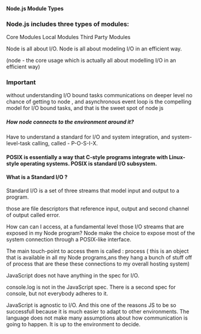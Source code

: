 #### Node.js Module Types

### Node.js includes three types of modules:

Core Modules
Local Modules
Third Party Modules

Node is all about I/O. Node is all about modeling I/O in an efficient way.

(node - the core usage  which is actually all about modelling I/O in an efficient way)

### Important 
without understanding I/O bound tasks communications on deeper level no chance of getting to  node ,  and asynchronous event loop is  the compelling model for I/O bound tasks, and that is the sweet spot of node js

##### How node connects to the environment around it?
Have to understand a standard for I/O and system integration, and system-level-task calling, called - P-O-S-I-X.

#### POSIX is essentially  a way  that C-style programs integrate with Linux-style operating systems. POSIX is standard I/O subsystem.

#### What is a Standard I/O ?

Standard I/O is a set of three streams that model input and output to a program.

those are file descriptors that reference input, output and second channel of output called error.

How can can I access, at a fundamental level those I/O streams that are exposed in my Node program? Node make the choice to expose most of the system connection through a POSIX-like interface. 

The main touch-point to access them is called : process 
( this is an object that is available in all my Node programs,ans they hang a bunch of stuff off of process that are these these connections to my overall hosting system)

JavaScript does not have anything in the spec for I/O. 

console.log is not in the JavaScript spec. There is a second spec for console, but not everybody adheres to it.

JavaScript is agnostic to I/O. And this one of the reasons JS to be so successfull because it is much easier to adapt to other environments. The language does not make many assumptions about how communication is going to happen.  It is up to the environment to decide. 

